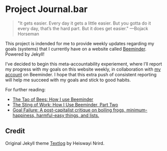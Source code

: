 # Project Journal.bar

> "It gets easier. Every day it gets a little easier. But you gotta do it every day, that’s the hard part. But it does get easier." —Bojack Horseman

This project is indended for me to provide weekly updates regarding my goals (systems) that I currently have on a website called [Beeminder](https://beeminder.com). Powered by Jekyll!

I’ve decided to begin this meta-accountability experiement, where I’ll report my progress with my goals on this website weekly, in collaboration with [my account](https://beeminder.com/brennanbrown) on Beeminder. I hope that this extra push of consistent reporting will help me succeed with my goals and stick to good habits.

For further reading:
* [The Tao of Bees: How I use Beeminder](https://blog.beeminder.com/tao/)
* [The Sting of Work: How I Use Beeminder, Part Two](https://blog.beeminder.com/tao2/)
* [Goal Failure: A post-capitalist critique on boiling frogs, minimum-happiness, harmful-easy things, and lists.](https://medium.com/@brennanbrown/goal-failure-bc3a39a0f418)

## Credit

Original Jekyll theme [Textlog](https://github.com/heiswayi/textlog) by Heiswayi Nrird.